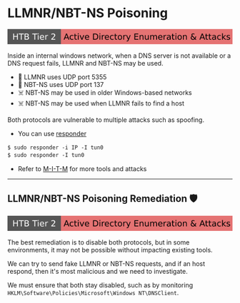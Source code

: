 # LLMNR/NBT-NS Poisoning

[![active_directory_enumeration_attacks](../../../../_badges/htb/active_directory_enumeration_attacks.svg)](https://academy.hackthebox.com/course/preview/active-directory-enumeration--attacks)

<div class="row row-cols-lg-2"><div>

Inside an internal windows network, when a DNS server is not available or a DNS request fails, LLMNR and NBT-NS may be used.

* 🐲 LLMNR uses UDP port 5355
* 🐲 NBT-NS uses UDP port 137
* ☠️ NBT-NS may be used in older Windows-based networks
* ☠️ NBT-NS may be used when LLMNR fails to find a host

Both protocols are vulnerable to multiple attacks such as spoofing.
</div><div>

* You can use [responder](/cybersecurity/red-team/tools/utilities/networking/responder.md)

```ps
$ sudo responder -i IP -I tun0
$ sudo responder -I tun0
```

* Refer to [M-I-T-M](/cybersecurity/red-team/s3.exploitation/vulns/others/network/mitm.md) for more tools and attacks
</div></div>

<hr class="sep-both">

## LLMNR/NBT-NS Poisoning Remediation 🛡️

[![active_directory_enumeration_attacks](../../../../_badges/htb/active_directory_enumeration_attacks.svg)](https://academy.hackthebox.com/course/preview/active-directory-enumeration--attacks)

<div class="row row-cols-lg-2"><div>

The best remediation is to disable both protocols, but in some environments, it may not be possible without impacting existing tools.

We can try to send fake LLMNR or NBT-NS requests, and if an host respond, then it's most malicious and we need to investigate.

We must ensure that both stay disabled, such as by monitoring `HKLM\Software\Policies\Microsoft\Windows NT\DNSClient`.
</div><div>
</div></div>